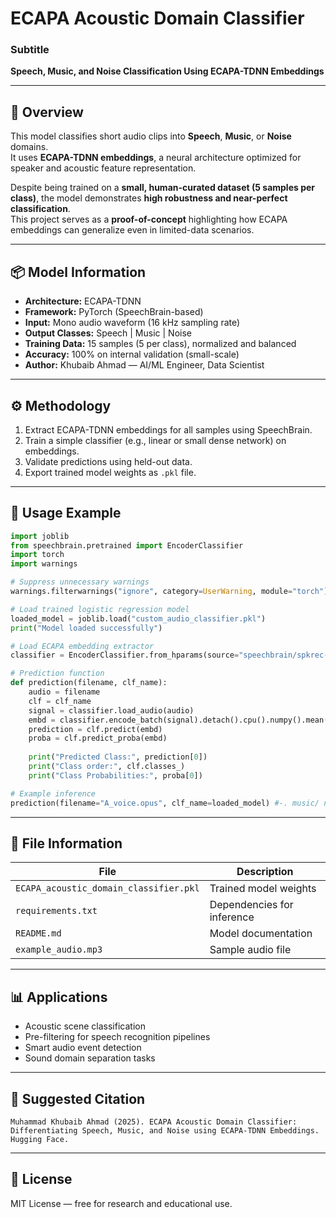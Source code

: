# ECAPA Acoustic Domain Classifier

### Subtitle
**Speech, Music, and Noise Classification Using ECAPA-TDNN Embeddings**

---   

## 🧠 Overview
This model classifies short audio clips into **Speech**, **Music**, or **Noise** domains.  
It uses **ECAPA-TDNN embeddings**, a neural architecture optimized for speaker and acoustic feature representation.

Despite being trained on a **small, human-curated dataset (5 samples per class)**, the model demonstrates **high robustness and near-perfect classification**.  
This project serves as a **proof-of-concept** highlighting how ECAPA embeddings can generalize even in limited-data scenarios.

---

## 📦 Model Information

- **Architecture:** ECAPA-TDNN
- **Framework:** PyTorch (SpeechBrain-based)
- **Input:** Mono audio waveform (16 kHz sampling rate)
- **Output Classes:** Speech | Music | Noise
- **Training Data:** 15 samples (5 per class), normalized and balanced
- **Accuracy:** 100% on internal validation (small-scale)
- **Author:** Khubaib Ahmad — AI/ML Engineer, Data Scientist

---

## ⚙️ Methodology

1. Extract ECAPA-TDNN embeddings for all samples using SpeechBrain.  
2. Train a simple classifier (e.g., linear or small dense network) on embeddings.  
3. Validate predictions using held-out data.  
4. Export trained model weights as `.pkl` file.  

---

## 🚀 Usage Example

```python
import joblib
from speechbrain.pretrained import EncoderClassifier
import torch
import warnings

# Suppress unnecessary warnings
warnings.filterwarnings("ignore", category=UserWarning, module="torch")

# Load trained logistic regression model
loaded_model = joblib.load("custom_audio_classifier.pkl")
print("Model loaded successfully")

# Load ECAPA embedding extractor
classifier = EncoderClassifier.from_hparams(source="speechbrain/spkrec-ecapa-voxceleb")

# Prediction function
def prediction(filename, clf_name):
    audio = filename
    clf = clf_name
    signal = classifier.load_audio(audio)
    embd = classifier.encode_batch(signal).detach().cpu().numpy().mean(axis=1)
    prediction = clf.predict(embd)
    proba = clf.predict_proba(embd)
    
    print("Predicted Class:", prediction[0])
    print("Class order:", clf.classes_)
    print("Class Probabilities:", proba[0])

# Example inference
prediction(filename="A_voice.opus", clf_name=loaded_model) #-. music/ noise/ speech
```

---

## 📂 File Information

| File | Description |
|------|--------------|
| `ECAPA_acoustic_domain_classifier.pkl` | Trained model weights |
| `requirements.txt` | Dependencies for inference |
| `README.md` | Model documentation |
| `example_audio.mp3` | Sample audio file |

---

## 📊 Applications

- Acoustic scene classification  
- Pre-filtering for speech recognition pipelines  
- Smart audio event detection  
- Sound domain separation tasks

---

## 🔖 Suggested Citation

```
Muhammad Khubaib Ahmad (2025). ECAPA Acoustic Domain Classifier: Differentiating Speech, Music, and Noise using ECAPA-TDNN Embeddings. Hugging Face.
```

---

## 🧾 License
MIT License — free for research and educational use.
